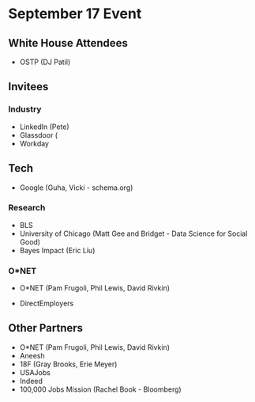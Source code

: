 # September 17 Event
## White House Attendees
* OSTP (DJ Patil)

## Invitees
### Industry ###
* LinkedIn (Pete)
* Glassdoor (
* Workday

## Tech ##
* Google (Guha, Vicki - schema.org)

### Research ###
* BLS
* University of Chicago (Matt Gee and Bridget - Data Science for Social Good)
* Bayes Impact (Eric Liu)

### O*NET ###
* O*NET (Pam Frugoli, Phil Lewis, David Rivkin)

* DirectEmployers

## Other Partners ##
* O*NET (Pam Frugoli, Phil Lewis, David Rivkin)
* Aneesh
* 18F (Gray Brooks, Erie Meyer)
* USAJobs
* Indeed
* 100,000 Jobs Mission (Rachel Book - Bloomberg)
